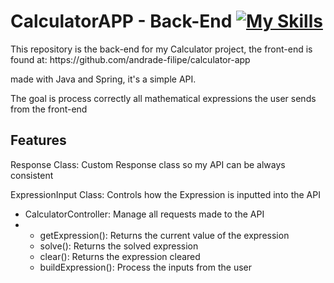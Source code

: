 # CalculatorAPP - Back-End [![My Skills](https://skillicons.dev/icons?i=java,spring)](https://skillicons.dev)
<p>This repository is the back-end for my Calculator project, the front-end is found at: https://github.com/andrade-filipe/calculator-app</p>
<p>made with Java and Spring, it's a simple API.</p>
<p>The goal is process correctly all mathematical expressions the user sends from the front-end</p>

## Features

<p>Response Class: Custom Response class so my API can be always consistent</p>
<p>ExpressionInput Class: Controls how the Expression is inputted into the API</p>
<ul>
<li>CalculatorController: Manage all requests made to the API</li>
<li>
    <ul>
        <li>getExpression(): Returns the current value of the expression</li>
        <li>solve(): Returns the solved expression</li>
        <li>clear(): Returns the expression cleared</li>
        <li>buildExpression(): Process the inputs from the user </li>
    </ul>
</li>
</ul>

